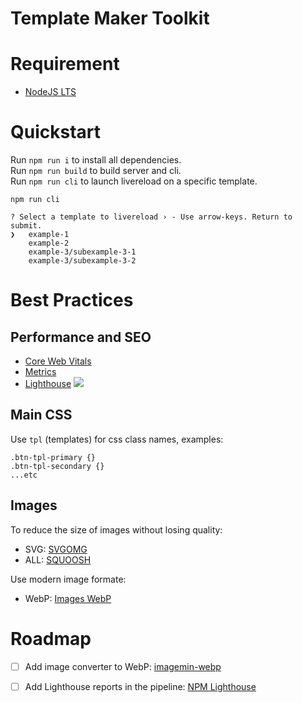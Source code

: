 # Template Maker Toolkit
# Requirement
+ [NodeJS LTS](https://nodejs.org/en/)
# Quickstart
Run `npm run i` to install all dependencies.</br>
Run `npm run build` to build server and cli.</br>
Run `npm run cli` to launch livereload on a specific template.</br>

```
npm run cli

? Select a template to livereload › - Use arrow-keys. Return to submit.
❯   example-1
    example-2
    example-3/subexample-3-1
    example-3/subexample-3-2
```
# Best Practices
## Performance and SEO
+ [Core Web Vitals](https://web.dev/learn-core-web-vitals/)
+ [Metrics](https://web.dev/metrics/)
+ [Lighthouse](https://chrome.google.com/webstore/detail/lighthouse/blipmdconlkpinefehnmjammfjpmpbjk?hl=es)
![](https://web-dev.imgix.net/image/admin/4j72CWywp2D88Xti8zBf.png?auto=format&w=1600)
## Main CSS
Use `tpl` (templates) for css class names, examples:  
```
.btn-tpl-primary {}
.btn-tpl-secondary {}
...etc
```
## Images
To reduce the size of images without losing quality:  
+ SVG: [SVGOMG](https://jakearchibald.github.io/svgomg/)
+ ALL: [SQUOOSH](https://squoosh.app/)

Use modern image formate:
+ WebP: [Images WebP](https://web.dev/i18n/es/serve-images-webp/)


# Roadmap
- [ ] Add image converter to WebP: [imagemin-webp](https://github.com/imagemin/imagemin-webp)

- [ ] Add Lighthouse reports in the pipeline: [NPM Lighthouse](https://www.npmjs.com/package/lighthouse)